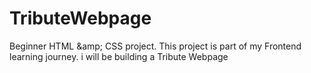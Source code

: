 # TributeWebpage
Beginner HTML &amp;amp; CSS project. This project is part of my Frontend learning journey. i will be building a Tribute Webpage
